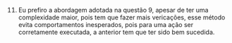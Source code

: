 11. Eu prefiro a abordagem adotada na questão 9, apesar de ter uma complexidade maior, pois tem que
fazer mais vericações, esse método evita comportamentos inesperados, pois para uma ação ser corretamente
executada, a anterior tem que ter sido bem sucedida.
